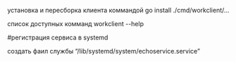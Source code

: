 установка и пересборка клиента коммандой go install ./cmd/workclient/...

список доступных комманд workclient --help


#регистрация сервиса в systemd

создать фаил службы “/lib/systemd/system/echoservice.service” 


